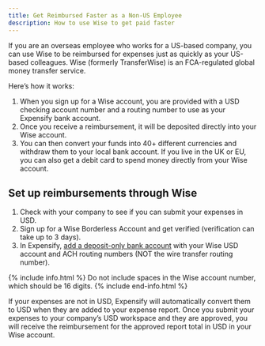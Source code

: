 ```yaml
---
title: Get Reimbursed Faster as a Non-US Employee
description: How to use Wise to get paid faster
---
```


If you are an overseas employee who works for a US-based company, you can use Wise to be reimbursed for expenses just as quickly as your US-based colleagues. Wise (formerly TransferWise) is an FCA-regulated global money transfer service. 

Here’s how it works:

1. When you sign up for a Wise account, you are provided with a USD checking account number and a routing number to use as your Expensify bank account. 
2. Once you receive a reimbursement, it will be deposited directly into your Wise account. 
3. You can then convert your funds into 40+ different currencies and withdraw them to your local bank account. If you live in the UK or EU, you can also get a debit card to spend money directly from your Wise account.

## Set up reimbursements through Wise

1. Check with your company to see if you can submit your expenses in USD.
2. Sign up for a Wise Borderless Account and get verified (verification can take up to 3 days).
3. In Expensify, [add a deposit-only bank account](https://help.expensify.com/articles/expensify-classic/bank-accounts-and-payments/bank-accounts/Connect-Personal-US-Bank-Account) with your Wise USD account and ACH routing numbers (NOT the wire transfer routing number). 

{% include info.html %}
Do not include spaces in the Wise account number, which should be 16 digits.
{% include end-info.html %}

If your expenses are not in USD, Expensify will automatically convert them to USD when they are added to your expense report. Once you submit your expenses to your company’s USD workspace and they are approved, you will receive the reimbursement for the approved report total in USD in your Wise account. 
